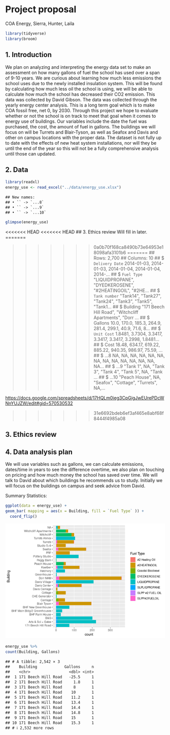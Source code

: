 Project proposal
================
COA Energy, Sierra, Hunter, Laila

``` r
library(tidyverse)
library(broom)
```

## 1. Introduction

We plan on analyzing and interpreting the energy data set to make an
assessment on how many gallons of fuel the school has used over a span
of 9-10 years. We are curious about learning how much less emissions the
school uses due to the newly installed insulation system. This will be
found by calculating how much less oil the school is using, we will be
able to calculate how much the school has decreased their CO2 emission.
This data was collected by David Gibson. The data was collected through
the yearly energy center analysis. This is a long term goal which is to
make COA fossil free, net 0, by 2030. Through this project we hope to
evaluate whether or not the school is on track to meet that goal when it
comes to energy use of buildings. Our variables include the date the
fuel was purchased, the cost, the amount of fuel in gallons. The
buildings we will focus on will be Turrets and Blair-Tyson, as well as
Seafox and Davis and other on campus locations with the proper data. The
dataset is not fully up to date with the effects of new heat system
installations, nor will they be until the end of the year so this will
not be a fully comprehensive analysis until those can updated.

## 2. Data

``` r
library(readxl)
energy_use <- read_excel("../data/energy_use.xlsx")
```

    ## New names:
    ## • `` -> `...8`
    ## • `` -> `...9`
    ## • `` -> `...10`

``` r
glimpse(energy_use)
```

<<<<<<< HEAD
\<\<\<\<\<\<\< HEAD \## 3. Ethics review Will fill in later. =======

> > > > > > > 0a0b70f168ca8490b73e64953e18098afa3101b6
=======
    ## Rows: 2,700
    ## Columns: 10
    ## $ `Delivery Date` <dttm> 2014-01-03, 2014-01-03, 2014-01-04, 2014-01-04, 2014-…
    ## $ `Fuel Type`     <chr> "LIQUIDPROPANE", "DYEDKEROSENE", "#2HEATINGOIL", "#2HE…
    ## $ `Tank number`   <chr> "Tank14", "Tank27", "Tank24", "Tank3", "Tank5", "Tank1…
    ## $ Building        <chr> "171 Beech Hill Road", "Witchcliff Apartments", "Dorr …
    ## $ Gallons         <dbl> 10.0, 170.0, 185.3, 264.9, 281.4, 299.1, 40.9, 71.6, 8…
    ## $ `Unit Cost`     <dbl> 1.8481, 3.7304, 3.3417, 3.3417, 3.3417, 3.2998, 1.8481…
    ## $ Cost            <dbl> 18.48, 634.17, 619.22, 885.22, 940.35, 986.97, 75.59, …
    ## $ ...8            <lgl> NA, NA, NA, NA, NA, NA, NA, NA, NA, NA, NA, NA, NA, NA…
    ## $ ...9            <chr> "Tank 1", NA, "Tank 3", "Tank 4", "Tank 5", NA, "Tank …
    ## $ ...10           <chr> "Peach House", NA, "Seafox", "Cottage", "Turrets", NA,…

<https://docs.google.com/spreadsheets/d/17HQLm0ieg3CpGigJwEUrePDcWNnYUJZW/edit#gid=570530532>
>>>>>>> 31e6692bdeb6ef3af465e8abf68f8444f4985a08

## 3. Ethics review

## 4. Data analysis plan

We will use variables such as gallons, we can calculate emissions,
dates/time in years to see the difference overtime, we also plan on
touching on pricing and how much money the school has saved over time.
We will talk to David about which buildings he recommends us to study.
Initially we will focus on the buildings on campus and seek advice from
David.

Summary Statistics:

``` r
ggplot(data = energy_use) +
geom_bar( mapping = aes(x = Building, fill = `Fuel Type` )) +
  coord_flip()
```

![](proposal_files/figure-gfm/Initial%20analysis%20graph-1.png)<!-- -->

``` r
energy_use %>%
count(Building, Gallons)
```

    ## # A tibble: 2,542 × 3
    ##    Building            Gallons     n
    ##    <chr>                 <dbl> <int>
    ##  1 171 Beech Hill Road   -25.5     1
    ##  2 171 Beech Hill Road     1.8     1
    ##  3 171 Beech Hill Road     8       1
    ##  4 171 Beech Hill Road    10       1
    ##  5 171 Beech Hill Road    11.2     1
    ##  6 171 Beech Hill Road    13.4     1
    ##  7 171 Beech Hill Road    14.4     1
    ##  8 171 Beech Hill Road    14.8     1
    ##  9 171 Beech Hill Road    15       1
    ## 10 171 Beech Hill Road    15.3     1
    ## # ℹ 2,532 more rows
